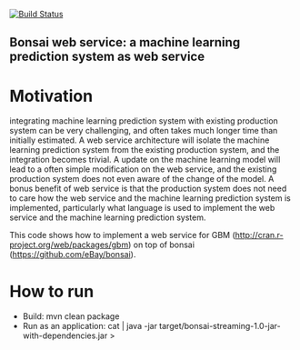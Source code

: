 [![Build Status](https://travis-ci.org/eBay/bonsai.svg?branch=master)](https://travis-ci.org/eBay/bonsai)

## Bonsai web service: a machine learning prediction system as web service

# Motivation
integrating machine learning prediction system with existing production system can be very challenging, and often takes much longer time than initially estimated. A web service architecture will isolate the machine learning prediction system from the existing production system, and the integration becomes trivial. A update on the machine learning model will lead to a often simple modification on the web service, and the existing production system does not even aware of the change of the model. A bonus benefit of web service is that the production system does not need to care how the web service and the machine learning prediction system is implemented, particularly what language is used to implement the web service and the machine learning prediction system.

This code shows how to implement a web service for GBM (http://cran.r-project.org/web/packages/gbm) on top of bonsai (https://github.com/eBay/bonsai).

# How to run
  * Build: mvn clean package
  * Run as an application: cat <input-file> | java -jar target/bonsai-streaming-1.0-jar-with-dependencies.jar <model-file> > <output-file>





